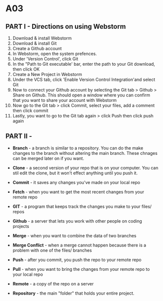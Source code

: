 # A03
## PART I - Directions on using Webstorm
  1. Download & install Webstorm
  2. Download & install Git
  3. Create a Github account
  4. In Webstorm, open the system prefences. 
  5. Under 'Version Control', click Git
  6. In the "Path to Git executable' bar, enter the path to your Git download, then click OK
  7. Create a New Project in Webstorm
  8. Under the VCS tab, click 'Enable Version Control Integration'and select Git
  9. Now to connect your Github account by selecting the Git tab > Github > Share on Github. This         should open a window where you can confirm that you want to share your account with Webstorm 
  11. Now go to the Git tab > click Commit, select your files, add a comment then click commit 
  12. Lastly, you want to go to the Git tab again > click Push then click push again



## PART II - 

 * **Branch**  - a branch is similar to a repository. You can do the make changes to the branch without altering the main branch. These chnages can be merged later on if you want. 

 * **Clone**  - a second version of your repo that is on your computer. You can stil edit the clone, but it won't effect anything until you push it. 

 * **Commit**  - it saves any changes you've made on your local repo

 * **Fetch**  - when you want to get the most recent changes from your remote repo

 * **GIT**  - a program that keeps track the changes you make to your files/ repos

 * **Github**  - a server that lets you work with other people on coding projects 

 * **Merge**  - when you want to combine the data of two branches 

 * **Merge Conflict**  - when a merge cannot happen because there is a problem with one of the files/ branches

 * **Push**  - after you commit, you push the repo to your remote repo

 * **Pull**  - when you want to bring the changes from your remote repo to your local repo

 * **Remote**  - a copy of the repo on a server

 * **Repository**  - the main "folder" that holds your entire project. 
